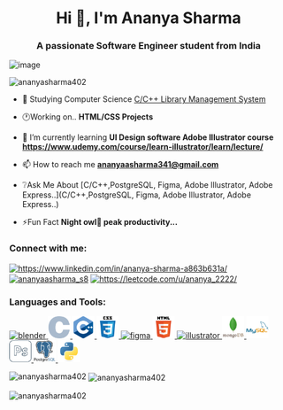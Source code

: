 <h1 align="center">Hi 👋, I'm Ananya Sharma</h1>
<h3 align="center">A passionate Software Engineer student from India</h3>

![image](https://github.com/user-attachments/assets/a0cf706d-1e55-4276-8cac-b361a913e09b)


<p align="left"> <img src="https://komarev.com/ghpvc/?username=ananyasharma402&label=Profile%20views&color=0e75b6&style=flat" alt="ananyasharma402" /> </p>

- 🔭 Studying Computer Science [C/C++ Library Management System]("C:\Users\Home\Downloads\main.c")

- 🕐Working on.. **HTML/CSS Projects**

- 🌱 I’m currently learning **UI Design software Adobe Illustrator course https://www.udemy.com/course/learn-illustrator/learn/lecture/**

- 📫 How to reach me **ananyaasharma341@gmail.com**

- ❔Ask Me About [C/C++,PostgreSQL, Figma, Adobe Illustrator, Adobe Express..](C/C++,PostgreSQL, Figma, Adobe Illustrator, Adobe Express..)

- ⚡Fun Fact **Night owl🦉 peak productivity...**

<h3 align="left">Connect with me:</h3>
<p align="left">
<a href="https://linkedin.com/in/https://www.linkedin.com/in/ananya-sharma-a863b631a/" target="blank"><img align="center" src="https://raw.githubusercontent.com/rahuldkjain/github-profile-readme-generator/master/src/images/icons/Social/linked-in-alt.svg" alt="https://www.linkedin.com/in/ananya-sharma-a863b631a/" height="30" width="40" /></a>
<a href="https://instagram.com/ananyaasharma_s8" target="blank"><img align="center" src="https://raw.githubusercontent.com/rahuldkjain/github-profile-readme-generator/master/src/images/icons/Social/instagram.svg" alt="ananyaasharma_s8" height="30" width="40" /></a>
<a href="https://www.leetcode.com/https://leetcode.com/u/ananya_2222/" target="blank"><img align="center" src="https://raw.githubusercontent.com/rahuldkjain/github-profile-readme-generator/master/src/images/icons/Social/leet-code.svg" alt="https://leetcode.com/u/ananya_2222/" height="30" width="40" /></a>
</p>

<h3 align="left">Languages and Tools:</h3>
<p align="left"> <a href="https://www.blender.org/" target="_blank" rel="noreferrer"> <img src="https://download.blender.org/branding/community/blender_community_badge_white.svg" alt="blender" width="40" height="40"/> </a> <a href="https://www.cprogramming.com/" target="_blank" rel="noreferrer"> <img src="https://raw.githubusercontent.com/devicons/devicon/master/icons/c/c-original.svg" alt="c" width="40" height="40"/> </a> <a href="https://www.w3schools.com/cpp/" target="_blank" rel="noreferrer"> <img src="https://raw.githubusercontent.com/devicons/devicon/master/icons/cplusplus/cplusplus-original.svg" alt="cplusplus" width="40" height="40"/> </a> <a href="https://www.w3schools.com/css/" target="_blank" rel="noreferrer"> <img src="https://raw.githubusercontent.com/devicons/devicon/master/icons/css3/css3-original-wordmark.svg" alt="css3" width="40" height="40"/> </a> <a href="https://www.figma.com/" target="_blank" rel="noreferrer"> <img src="https://www.vectorlogo.zone/logos/figma/figma-icon.svg" alt="figma" width="40" height="40"/> </a> <a href="https://www.w3.org/html/" target="_blank" rel="noreferrer"> <img src="https://raw.githubusercontent.com/devicons/devicon/master/icons/html5/html5-original-wordmark.svg" alt="html5" width="40" height="40"/> </a> <a href="https://www.adobe.com/in/products/illustrator.html" target="_blank" rel="noreferrer"> <img src="https://www.vectorlogo.zone/logos/adobe_illustrator/adobe_illustrator-icon.svg" alt="illustrator" width="40" height="40"/> </a> <a href="https://www.mongodb.com/" target="_blank" rel="noreferrer"> <img src="https://raw.githubusercontent.com/devicons/devicon/master/icons/mongodb/mongodb-original-wordmark.svg" alt="mongodb" width="40" height="40"/> </a> <a href="https://www.mysql.com/" target="_blank" rel="noreferrer"> <img src="https://raw.githubusercontent.com/devicons/devicon/master/icons/mysql/mysql-original-wordmark.svg" alt="mysql" width="40" height="40"/> </a> <a href="https://www.photoshop.com/en" target="_blank" rel="noreferrer"> <img src="https://raw.githubusercontent.com/devicons/devicon/master/icons/photoshop/photoshop-line.svg" alt="photoshop" width="40" height="40"/> </a> <a href="https://www.postgresql.org" target="_blank" rel="noreferrer"> <img src="https://raw.githubusercontent.com/devicons/devicon/master/icons/postgresql/postgresql-original-wordmark.svg" alt="postgresql" width="40" height="40"/> </a> <a href="https://www.python.org" target="_blank" rel="noreferrer"> <img src="https://raw.githubusercontent.com/devicons/devicon/master/icons/python/python-original.svg" alt="python" width="40" height="40"/> </a> </p>

<p><img align="left" src="https://github-readme-stats.vercel.app/api/top-langs?username=ananyasharma402&show_icons=true&locale=en&layout=compact" alt="ananyasharma402" /></p>

<p>&nbsp;<img align="center" src="https://github-readme-stats.vercel.app/api?username=ananyasharma402&show_icons=true&locale=en" alt="ananyasharma402" /></p>

<p><img align="center" src="https://github-readme-streak-stats.herokuapp.com/?user=ananyasharma402&" alt="ananyasharma402" /></p>
